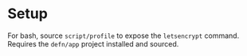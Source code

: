 Setup
=====

For bash, source `script/profile` to expose the `letsencrypt` command.  Requires the
`defn/app` project installed and sourced.
